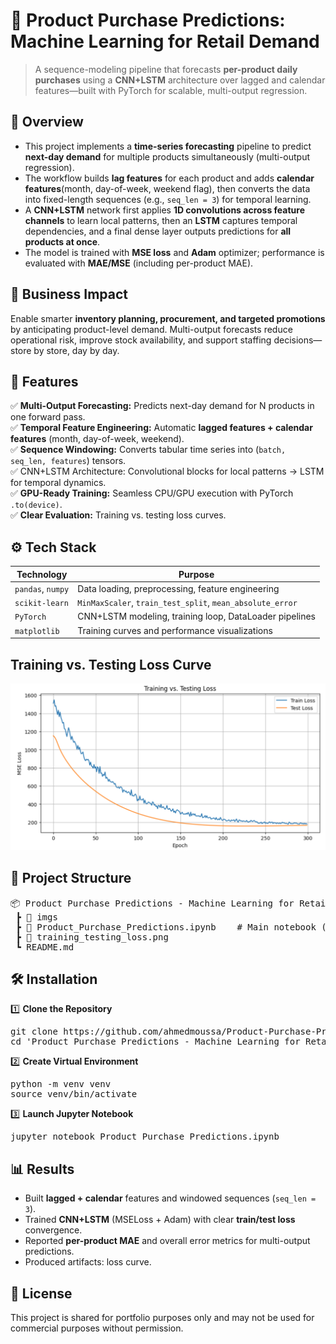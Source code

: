 # 📌 Product Purchase Predictions: Machine Learning for Retail Demand
> A sequence-modeling pipeline that forecasts **per-product daily purchases** using a **CNN+LSTM** architecture over lagged and calendar features—built with PyTorch for scalable, multi-output regression.


## 📖 Overview
- This project implements a **time-series forecasting** pipeline to predict **next-day demand** for multiple products simultaneously (multi-output regression).
- The workflow builds **lag features** for each product and adds **calendar features**(month, day-of-week, weekend flag), then converts the data into fixed-length sequences (e.g., `seq_len = 3`) for temporal learning.
- A **CNN+LSTM** network first applies **1D convolutions across feature channels** to learn local patterns, then an **LSTM** captures temporal dependencies, and a final dense layer outputs predictions for **all products at once**.
- The model is trained with **MSE loss** and **Adam** optimizer; performance is evaluated with **MAE/MSE** (including per-product MAE).


## 🏢 Business Impact
Enable smarter **inventory planning, procurement, and targeted promotions** by anticipating product-level demand. Multi-output forecasts reduce operational risk, improve stock availability, and support staffing decisions—store by store, day by day.


## 🚀 Features
✅ **Multi-Output Forecasting:** Predicts next-day demand for N products in one forward pass.  
✅ **Temporal Feature Engineering:** Automatic **lagged features + calendar features** (month, day-of-week, weekend).  
✅ **Sequence Windowing:** Converts tabular time series into (`batch, seq_len, features`) tensors.  
✅ CNN+LSTM Architecture: Convolutional blocks for local patterns → LSTM for temporal dynamics.  
✅ **GPU-Ready Training:** Seamless CPU/GPU execution with PyTorch `.to(device)`.  
✅ **Clear Evaluation:** Training vs. testing loss curves.  


## ⚙️ Tech Stack
| Technology        | Purpose                                                   |
| ----------------- | --------------------------------------------------------- |
| `pandas`, `numpy` | Data loading, preprocessing, feature engineering          |
| `scikit-learn`    | `MinMaxScaler`, `train_test_split`, `mean_absolute_error` |
| `PyTorch`         | CNN+LSTM modeling, training loop, DataLoader pipelines    |
| `matplotlib`      | Training curves and performance visualizations            |


## Training vs. Testing Loss Curve
![Training vs. Testing Loss Curve](imgs/training_testing_loss.png)


## 📂 Project Structure
<pre>
📦 Product Purchase Predictions - Machine Learning for Retail Demand
 ┣ 📂 imgs
 ┣ 📜 Product_Purchase_Predictions.ipynb    # Main notebook (preprocessing, training, evaluation, visualization)
 ┣ 📜 training_testing_loss.png
 ┗ README.md
</pre>


## 🛠️ Installation
1️⃣ **Clone the Repository**
<pre>
git clone https://github.com/ahmedmoussa/Product-Purchase-Predictions.git
cd 'Product Purchase Predictions - Machine Learning for Retail Demand'
</pre>

2️⃣ **Create Virtual Environment**
<pre>
python -m venv venv
source venv/bin/activate
</pre>

3️⃣ **Launch Jupyter Notebook**
<pre>
jupyter notebook Product_Purchase_Predictions.ipynb
</pre>


## 📊 Results
- Built **lagged + calendar** features and windowed sequences (`seq_len = 3`).
- Trained **CNN+LSTM** (MSELoss + Adam) with clear **train/test loss** convergence.
- Reported **per-product MAE** and overall error metrics for multi-output predictions.
- Produced artifacts: loss curve.


## 📝 License
This project is shared for portfolio purposes only and may not be used for commercial purposes without permission.